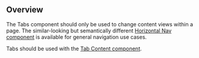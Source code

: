## Overview

The Tabs component should only be used to change content views within a page. The similar-looking but semantically different [Horizontal Nav component](https://pf4.patternfly.org/components/Nav/examples/) is available for general navigation use cases.

Tabs should be used with the [Tab Content component](/components/TabContent/examples/).